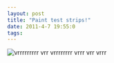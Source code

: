 ```yaml
---
layout: post
title: "Paint test strips!"
date: 2011-4-7 19:55:0
tags: 
---
```


![vrrrrrrrrr vrr vrrrrrrrr vrrr vrr vrrr][1]

   [1]: http://2.bp.blogspot.com/-F_WlaKCMuho/TZ5OuXjIsNI/AAAAAAAAAB4/pXVPCNj9FXI/s320/photo-773833.JPG
